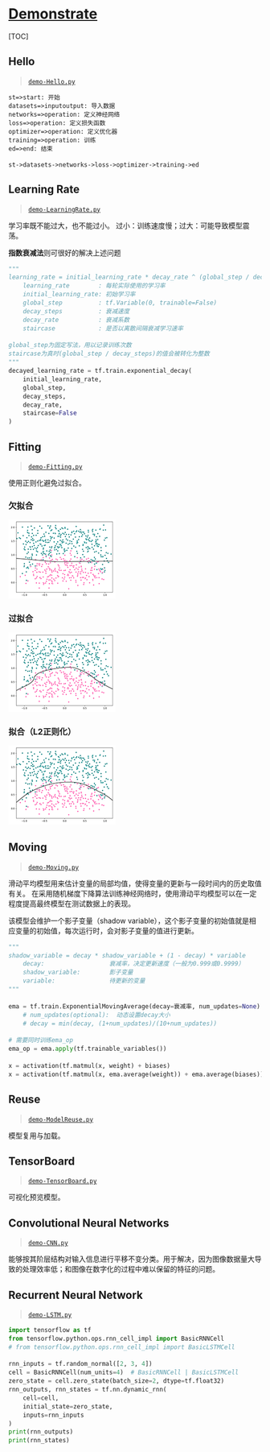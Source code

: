 <link rel="stylesheet" href="https://zhmhbest.gitee.io/hellomathematics/style/index.css">
<script src="https://zhmhbest.gitee.io/hellomathematics/style/index.js"></script>

# [Demonstrate](../index.html)

[TOC]

## Hello

>[`demo-Hello.py`](./src/demo-Hello.py)

```flow
st=>start: 开始
datasets=>inputoutput: 导入数据
networks=>operation: 定义神经网络
loss=>operation: 定义损失函数
optimizer=>operation: 定义优化器
training=>operation: 训练
ed=>end: 结束

st->datasets->networks->loss->optimizer->training->ed
```

## Learning Rate

>[`demo-LearningRate.py`](./src/demo-LearningRate.py)

学习率既不能过大，也不能过小。 过小：训练速度慢；过大：可能导致模型震荡。

**指数衰减法**则可很好的解决上述问题

```py
"""
learning_rate = initial_learning_rate * decay_rate ^ (global_step / decay_steps)
    learning_rate        : 每轮实际使用的学习率
    initial_learning_rate: 初始学习率
    global_step          : tf.Variable(0, trainable=False)
    decay_steps          : 衰减速度
    decay_rate           : 衰减系数
    staircase            : 是否以离散间隔衰减学习速率

global_step为固定写法，用以记录训练次数
staircase为真时(global_step / decay_steps)的值会被转化为整数
"""
decayed_learning_rate = tf.train.exponential_decay(
    initial_learning_rate,
    global_step,
    decay_steps,
    decay_rate,
    staircase=False
)
```

## Fitting

>[`demo-Fitting.py`](./src/demo-Fitting.py)

使用正则化避免过拟合。

### 欠拟合

![](./images/fitting_1.png)

### 过拟合

![](./images/fitting_2.png)

### 拟合（L2正则化）

![](./images/fitting_3.png)

## Moving

>[`demo-Moving.py`](./src/demo-Moving.py)

滑动平均模型用来估计变量的局部均值，使得变量的更新与一段时间内的历史取值有关。
在采用随机梯度下降算法训练神经网络时，使用滑动平均模型可以在一定程度提高最终模型在测试数据上的表现。

该模型会维护一个影子变量（shadow variable），这个影子变量的初始值就是相应变量的初始值，每次运行时，会对影子变量的值进行更新。

```py
"""
shadow_variable = decay * shadow_variable + (1 - decay) * variable
    decay:                  衰减率，决定更新速度（一般为0.999或0.9999）
    shadow_variable:        影子变量
    variable:               待更新的变量
"""

ema = tf.train.ExponentialMovingAverage(decay=衰减率, num_updates=None)
    # num_updates(optional):  动态设置decay大小
    # decay = min(decay, (1+num_updates)/(10+num_updates))

# 需要同时训练ema_op
ema_op = ema.apply(tf.trainable_variables())

x = activation(tf.matmul(x, weight) + biases)
x = activation(tf.matmul(x, ema.average(weight)) + ema.average(biases))
```

## Reuse

>[`demo-ModelReuse.py`](./src/demo-ModelReuse.py)

模型复用与加载。

## TensorBoard

>[`demo-TensorBoard.py`](./src/demo-TensorBoard.py)

可视化预览模型。

## Convolutional Neural Networks

>[`demo-CNN.py`](./src/demo-CNN.py)

能够按其阶层结构对输入信息进行平移不变分类。用于解决，因为图像数据量大导致的处理效率低；和图像在数字化的过程中难以保留的特征的问题。

## Recurrent Neural Network

>[`demo-LSTM.py`](./src/demo-LSTM.py)

```py
import tensorflow as tf
from tensorflow.python.ops.rnn_cell_impl import BasicRNNCell
# from tensorflow.python.ops.rnn_cell_impl import BasicLSTMCell

rnn_inputs = tf.random_normal([2, 3, 4])
cell = BasicRNNCell(num_units=4)  # BasicRNNCell | BasicLSTMCell
zero_state = cell.zero_state(batch_size=2, dtype=tf.float32)
rnn_outputs, rnn_states = tf.nn.dynamic_rnn(
    cell=cell,
    initial_state=zero_state,
    inputs=rnn_inputs
)
print(rnn_outputs)
print(rnn_states)

```
